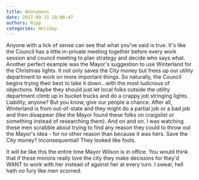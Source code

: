 ```yaml
---
title: Anonymous
date: 2017-09-15 18:06:47
authors: Ripp
categories: Holiday
---
```


 Anyone with a lick of sense can see that what you've said is true.  It's like the Council has a little in-private meeting together before every work session and council meeting to plan strategy and decide who says what.  Another perfect example was the Mayor's suggestion to use Winterland for the Christmas lights.  It not only saves the City money but frees up our utility department to work on more important things.  So naturally, the Council begins trying their best to take it down...with the most ludicrous of objections. Maybe they should just let local folks outside the utility department climb up in bucket trucks and do a crappy job stringing lights.  Liability, anyone?  But you know, give our people a chance.  After all, Winterland is from out-of-state and they might do a partial job or a bad job and then disappear (like the Mayor found these folks on craigslist or something instead of researching them). And on and on.  I was watching these men scrabble about trying to find any reason they could to throw out the Mayor's idea - for no other reason than because it was hers.  Save the City money?  Inconsequential!  They looked like fools.

It will be like this the entire time Mayor Wilson is in office.  You would think that if these morons really love the city they make decisions for they'd WANT to work with her instead of against her at every turn.  I swear, hell hath no fury like men scorned.